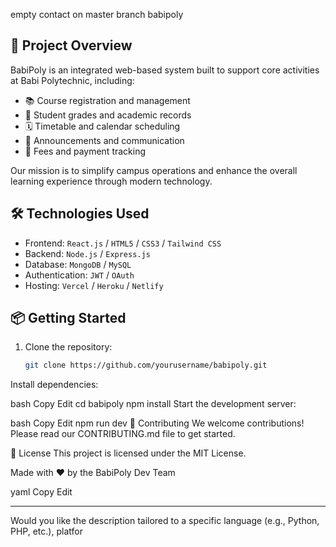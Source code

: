 empty contact on master branch
babipoly















## 🚀 Project Overview

BabiPoly is an integrated web-based system built to support core activities at Babi Polytechnic, including:

- 📚 Course registration and management
- 📝 Student grades and academic records
- 🗓️ Timetable and calendar scheduling
- 📢 Announcements and communication
- 🧾 Fees and payment tracking

Our mission is to simplify campus operations and enhance the overall learning experience through modern technology.

## 🛠️ Technologies Used

- Frontend: `React.js` / `HTML5` / `CSS3` / `Tailwind CSS`
- Backend: `Node.js` / `Express.js`
- Database: `MongoDB` / `MySQL`
- Authentication: `JWT` / `OAuth`
- Hosting: `Vercel` / `Heroku` / `Netlify`

## 📦 Getting Started

1. Clone the repository:
   ```bash
   git clone https://github.com/yourusername/babipoly.git
Install dependencies:

bash
Copy
Edit
cd babipoly
npm install
Start the development server:

bash
Copy
Edit
npm run dev
🤝 Contributing
We welcome contributions! Please read our CONTRIBUTING.md file to get started.

📄 License
This project is licensed under the MIT License.

Made with ❤️ by the BabiPoly Dev Team

yaml
Copy
Edit

---

Would you like the description tailored to a specific language (e.g., Python, PHP, etc.), platfor